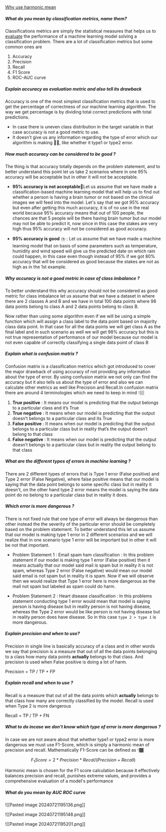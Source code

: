 [Why use harmonic mean](https://www.youtube.com/watch?v=p_0_HhQbsMY)
##### What do you mean by classification metrics, name them?

Classifications metrics are simply the statistical measures that helps us to [evaluate](https://you.com/search?q=Meaning+of+evalutate&fromSearchBar=true) the performance of a machine learning model solving a classification problem. There are a lot of classification metrics but some common ones are

1. Accuracy
2. Precision
3. Recall
4. F1 Score
5. ROC-AUC curve

##### Explain accuracy as evaluation metric and also tell its drawback 

Accuracy is one of the most simplest classification metrics that is used to get the percentage of correctness of our machine learning algorithm. The way we get percentage is by dividing total correct predictions with total predictions.

- In case there is uneven class distribution in the target variable in that case accuracy is not a good metric to use.
- It doesn’t give us any information regarding the type of error which our algorithm is making 🙅🏾, like whether it type1 or type2 error.


##### How much accuracy can be considered to be good ? 

The thing is that accuracy totally depends on the problem statement, and to better understand this point let us take 2 scenarios where in one 95% accuracy will be acceptable but in other it will not be acceptable.

- **95% accuracy is not acceptable**💊Let us assume that we have made a classification-based machine learning model that will help us to find out whether a person is having a brain tumor or not based on the clinical images we will feed into the model. Let's say that we got 95% accuracy but even after getting this much accuracy, it is of no use in the real world because 95% accuracy means that out of 100 people, the chances are that 5 people will be there having brain tumor but our model may not be able to predict it, now since in this case the stakes are very high thus 95% accuracy will not be considered as good accuracy.

- **95% accuracy is good** ⛈️ : Let us assume that we have made a machine learning model that on basis of some parameters such as temperature, humidity and wind speed will give us the predicted date on which rain could happen, in this case even though instead of 95% if we got 80% accuracy that will be considered as good because the stakes are not as high as in the 1st example.


##### Why accuracy is not a good metric in case of class imbalance ? 

To better understand this why accuracy should not be considered as good metric for class imbalance let us assume that we have a dataset in where there are 2 classes A and B and we have in total 100 data points where 98 data points belong to class A and 2 data points belong to class B.

Now rather than using some algorithm even if we will be using a simple function which will assign a class label to the data point based on majority class data point. In that case for all the data points we will get class A as the final label and in such scenario as well we will get 98% accuracy but this is not true representation of performance of our model because our model is not even capable of correctly classifying a single data point of class B


##### Explain what is confusion matrix ? 

Confusion matrix is a classification metrics which got introduced to cover the major drawback of using accuracy of not providing any information about the type of error. By using confusion matrix we not only can find the accuracy but it also tells us about the type of error and also we can calculate other metrics as well like Precision and Recall.In confusion matrix there are around 4 terminologies which we need to keep in mind 👇🏽

1. **True positive** : It means our model is predicting that the output belongs to a particular class and it’s True
2. **True negative** : It means when our model is predicting that the output doesn’t belongs to a particular class and its True
3. **False positive** : It means when our model is predicting that the output belongs to a particular class but in reality that’s the output doesn’t belong to that class
4. **False negative** : It means when our model is predicting that the output doesn’t belongs to a particular class but in reality the output belong to that class

##### What are the different types of errors in machine learning ?

There are 2 different types of errors that is Type 1 error (False positive) and Type 2 error (False Negative), where false positive means that our model is saying that the data point belongs to some specific class but in reality it doesn't, on the other hand type 2 error means the model is saying the data point do no belong to a particular class but in reality it does.

##### Which error is more dangerous ? 

There is not fixed rule that one type of error will always be dangerous than other instead the the severity of the particular error should be completely based on the problem statement. To better understand this let us assume that our model is making type 1 error in 2 different scenarios and we will realize that in one scenario type 1 error will be important but in other it will be not that important.

- Problem Statement 1 : Email spam ham classification : In this problem statement if our model is making type 1 error (False positive) then it means actually that our model said mail is spam but in reality it is not spam, whereas Type 2 error (False negative) would mean our model said email is not spam but in reality it is spam. Now if we will observe then we would realize that Type 1 error here is more dangerous as the mail not spam but labeled as spam could do harm.

- Problem Statement 2 : Heart disease classification : In this problems statement conducting type 1 error would mean that model is saying person is having disease but in reality person is not having disease, whereas the Type 2 error would be like person is not having disease but in reality person does have disease. So in this case `type 2 > type 1` is more dangerous.

##### Explain precision and when to use? 

Precision in single line is basically accuracy of a class and in other words we say that precision is a measure that out of all the data points belonging to a class how many data points **actually** belongs to that class. And precision is used when False positive is doing a lot of harm.

Precision = TP / TP + FP

##### Explain recall and when to use ? 

Recall is a measure that out of all the data points which **actually** belongs to that class how many are correctly classified by the model. Recall is used when Type 2 is more dangerous

Recall = TP / TP + FN



##### What to do incase we don't know which type of error is more dangerous ? 

In case we are not aware about that whether type1 or type2 error is more dangerous we must use F1-Score, which is simply a harmonic mean of precision and recall. Mathematically F1-Score can be defined as 👇🏾

$$F_1 Score = 2*Precision*Recal/(Precision+Recall)$$

Harmonic mean is chosen for the F1 score calculation because it effectively balances precision and recall, punishes extreme values, and provides a comprehensive evaluation of a model's performance

##### What do you mean by AUC ROC curve

![[Pasted image 20240721195136.png]]


![[Pasted image 20240721195148.png]]

![[Pasted image 20240721195201.png]]


